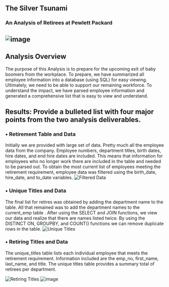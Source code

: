 ## The Silver Tsunami 
### An Analysis of Retirees at Pewlett Packard


## ![image](https://user-images.githubusercontent.com/87907584/136784265-83d2fc9d-dbbe-4cea-ab65-405984fddb5b.png)

## Analysis Overview
The purpose of this Analysis is to prepare for the upcoming exit of baby boomers from the workplace.  To prepare, we have summarized all employee information into a database (using SQL) for easy viewing.  Ultimately, we need to be able to support our remaining workforce.  To understand the impact, we have parsed employee information and generated a comprehensive list that is easy to view and understand.


## Results: Provide a bulleted list with four major points from the two analysis deliverables. 

### •	**Retirement Table and Data**
Initially we are provided with large set of data.  Pretty much all the employee data from the company.  Employee numbers, department titles, birth dates, hire dates, and end hire dates are included.  This means that information for employees who no longer work there are included in the table and needed to be parsed out.  To obtain the most current list of employees meeting the retirement requirement, employee data was filtered using the birth_date, hire_date, and to_date variables. 
![Filtered Data](https://user-images.githubusercontent.com/87907584/136791092-9acd3ddf-8d47-4c4a-a481-694a90f23230.PNG)

### •	**Unique Titles and Data**
The final list for retires was obtained by adding the department name to the table.  All that remained was to add the department names to the current_emp table .  After using the SELECT and JOIN functions, we view our data and realize that there are names listed twice.  By using the DISTINCT ON, GROUPBY,  and COUNT() functions we can remove duplicate rows in the table. 
![Unique Titles](https://user-images.githubusercontent.com/87907584/136800023-bf5153ab-b0f5-4023-91bf-55d42b06b819.PNG)


### •	**Retiring Titles and Data**
The unique_titles table lists each individual employee that meets the retirement requirement.  Information included are the emp_no, first_name, last_name, and title.  The unique titles table provides a summary total of retirees per department. 

![Retiring Titles](https://user-images.githubusercontent.com/87907584/136805564-46f4eb1b-ad54-49bc-b4f6-6c19c07ef000.PNG)
![image](https://user-images.githubusercontent.com/87907584/136861527-07ed0e99-e41c-4877-8aad-6b2507fc920d.png)

